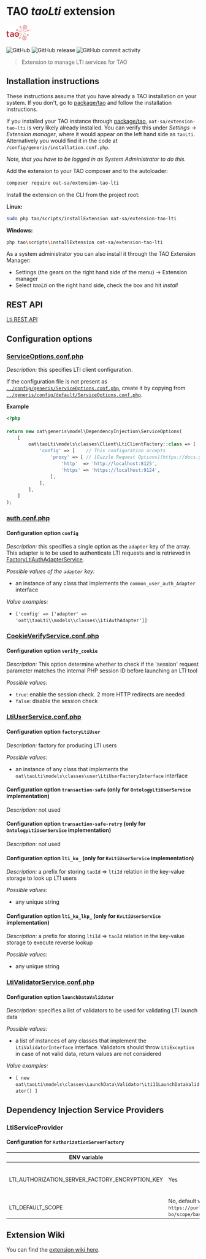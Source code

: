 # TAO _taoLti_ extension

![TAO Logo](https://github.com/oat-sa/taohub-developer-guide/raw/master/resources/tao-logo.png)

![GitHub](https://img.shields.io/github/license/oat-sa/extension-tao-lti.svg)
![GitHub release](https://img.shields.io/github/release/oat-sa/extension-tao-lti.svg)
![GitHub commit activity](https://img.shields.io/github/commit-activity/y/oat-sa/extension-tao-lti.svg)

> Extension to manage LTI services for TAO

## Installation instructions

These instructions assume that you have already a TAO installation on your system. If you don't, go to
[package/tao](https://github.com/oat-sa/package-tao) and follow the installation instructions.

If you installed your TAO instance through [package/tao](https://github.com/oat-sa/package-tao),
`oat-sa/extension-tao-lti` is very likely already installed. You can verify this under _Settings -> Extension
manager_, where it would appear on the left hand side as `taoLti`. Alternatively you would find it in
the code at `/config/generis/installation.conf.php`.

_Note, that you have to be logged in as System Administrator to do this._

Add the extension to your TAO composer and to the autoloader:
```bash
composer require oat-sa/extension-tao-lti
```

Install the extension on the CLI from the project root:

**Linux:**
```bash
sudo php tao/scripts/installExtension oat-sa/extension-tao-lti
```

**Windows:**
```bash
php tao\scripts\installExtension oat-sa/extension-tao-lti
```

As a system administrator you can also install it through the TAO Extension Manager:
- Settings (the gears on the right hand side of the menu) -> Extension manager
- Select _taoLti_ on the right hand side, check the box and hit _install_

## REST API
[Lti REST API](https://openapi.taotesting.com/viewer/?url=https://raw.githubusercontent.com/oat-sa/extension-tao-lti/master/doc/rest.json)

<!-- Uncomment and describe if applicable
## LTI Endpoints
-->

## Configuration options

### [ServiceOptions.conf.php](../config/generis/ServiceOptions.conf.php)

*Description:* this specifies LTI client configuration.

If the configuration file is not present as
[`../config/generis/ServiceOptions.conf.php`](../config/generis/ServiceOptions.conf.php), create it by copying from
[`../generis/config/default/ServiceOptions.conf.php`](../generis/config/default/ServiceOptions.conf.php).

**Example**
```php
<?php

return new oat\generis\model\DependencyInjection\ServiceOptions(
    [
        oat\taoLti\models\classes\Client\LtiClientFactory::class => [
            'config' => [    // This configuration accepts
                'proxy' => [ // [Guzzle Request Options](https://docs.guzzlephp.org/en/stable/request-options.html)
                    'http'  => 'http://localhost:8125',
                    'https' => 'https://localhost:9124',
                ],
            ],
        ],
    ]
);

```

### [auth.conf.php](../config/taoLti/auth.conf.php)

#### Configuration option `config`

*Description:* this specifies a single option as the `adapter` key of the array. This adapter is to be used to authenticate LTI requests and is retrieved in [FactoryLtiAuthAdapterService](models/classes/FactoryLtiAuthAdapterService.php).

*Possible values of the `adapter` key:* 
* an instance of any class that implements the `common_user_auth_Adapter` interface

*Value examples:* 
* `['config' => ['adapter' => 'oat\\taoLti\\models\\classes\\LtiAuthAdapter']]`


### [CookieVerifyService.conf.php](../config/taoLti/CookieVerifyService.conf.php)

#### Configuration option `verify_cookie`

*Description:* This option determine whether to check if the 'session' request parameter matches the internal PHP session ID before launching an LTI tool

*Possible values:* 
* `true`: enable the session check. 2 more HTTP redirects are needed
* `false`: disable the session check

### [LtiUserService.conf.php](../config/taoLti/LtiUserService.conf.php)

#### Configuration option `factoryLtiUser`

*Description:* factory for producing LTI users

*Possible values:* 
* an instance of any class that implements the `oat\taoLti\models\classes\user\LtiUserFactoryInterface` interface

#### Configuration option `transaction-safe` (only for `OntologyLtiUserService` implementation)

*Description:* not used

#### Configuration option `transaction-safe-retry` (only for `OntologyLtiUserService` implementation)

*Description:* not used

#### Configuration option `lti_ku_` (only for `KvLtiUserService` implementation)

*Description:* a prefix for storing `taoId` => `ltiId` relation in the key-value storage to look up LTI users

*Possible values:* 
* any unique string

#### Configuration option `lti_ku_lkp_` (only for `KvLtiUserService` implementation)

*Description:* a prefix for storing `ltiId` => `taoId` relation in the key-value storage to execute reverse lookup

*Possible values:* 
* any unique string

### [LtiValidatorService.conf.php](../config/taoLti/LtiValidatorService.conf.php)

#### Configuration option `launchDataValidator`

*Description:* specifies a list of validators to be used for validating LTI launch data

*Possible values:* 
* a list of instances of any classes that implement the `LtiValidatorInterface` interface. Validators should throw `LtiException` in case of not valid data, return values are not considered

*Value examples:* 
* `[ new oat\taoLti\models\classes\LaunchData\Validator\Lti11LaunchDataValidator() ]`

## Dependency Injection Service Providers

### LtiServiceProvider

#### Configuration for `AuthorizationServerFactory`

| ENV variable                          | Required                                      | Description                                                     |
|---------------------------------------|-----------------------------------------------|-----------------------------------------------------------------|
| LTI_AUTHORIZATION_SERVER_FACTORY_ENCRYPTION_KEY          | Yes               | Encryption key for Authorization server factory                          |
| LTI_DEFAULT_SCOPE         | No, default value is `https://purl.imsglobal.org/spec/lti-bo/scope/basicoutcome`        | A scope for score repository              |

## Extension Wiki
You can find the [extension wiki here](https://github.com/oat-sa/extension-tao-lti/wiki).
